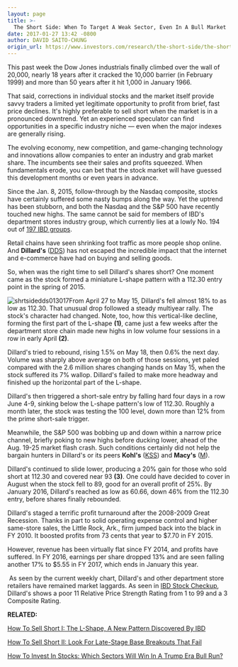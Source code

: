 ```yaml
---
layout: page
title: >-
  The Short Side: When To Target A Weak Sector, Even In A Bull Market
date: 2017-01-27 13:42 -0800
author: DAVID SAITO-CHUNG
origin_url: https://www.investors.com/research/the-short-side/the-short-side-can-you-target-a-weak-sector-even-in-a-bull-market-yes
---
```





This past week the Dow Jones industrials finally climbed over the wall of 20,000, nearly 18 years after it cracked the 10,000 barrier (in February 1999) and more than 50 years after it hit 1,000 in January 1966.


That said, corrections in individual stocks and the market itself provide savvy traders a limited yet legitimate opportunity to profit from brief, fast price declines. It's highly preferable to sell short when the market is in a pronounced downtrend. Yet an experienced speculator can find opportunities in a specific industry niche — even when the major indexes are generally rising.


The evolving economy, new competition, and game-changing technology and innovations allow companies to enter an industry and grab market share. The incumbents see their sales and profits squeezed. When fundamentals erode, you can bet that the stock market will have guessed this development months or even years in advance.


Since the Jan. 8, 2015, follow-through by the Nasdaq composite, stocks have certainly suffered some nasty bumps along the way. Yet the uptrend has been stubborn, and both the Nasdaq and the S&P 500 have recently touched new highs. The same cannot be said for members of IBD's department stores industry group, which currently lies at a lowly No. 194 out of [197 IBD groups](https://www.investors.com/data-tables/industry-sub-group-rankings-jan-26-2017/).


Retail chains have seen shrinking foot traffic as more people shop online. And **Dillard's** ([DDS](https://research.investors.com/quote.aspx?symbol=DDS)) has not escaped the incredible impact that the internet and e-commerce have had on buying and selling goods.


So, when was the right time to sell Dillard's shares short? One moment came as the stock formed a miniature L-shape pattern with a 112.30 entry point in the spring of 2015.


![shrtsidedds013017](https://www.investors.com/wp-content/uploads/2017/01/ShrtSideDDS013017.png)From April 27 to May 15, Dillard's fell almost 18% to as low as 112.30. That unusual drop followed a steady multiyear rally. The stock's character had changed. Note, too, how this vertical-like decline, forming the first part of the L-shape **(1)**, came just a few weeks after the department store chain made new highs in low volume four sessions in a row in early April **(2)**.


Dillard's tried to rebound, rising 1.5% on May 18, then 0.6% the next day. Volume was sharply above average on both of those sessions, yet paled compared with the 2.6 million shares changing hands on May 15, when the stock suffered its 7% wallop. Dillard's failed to make more headway and finished up the horizontal part of the L-shape.


Dillard's then triggered a short-sale entry by falling hard four days in a row June 4-9, sinking below the L-shape pattern's low of 112.30. Roughly a month later, the stock was testing the 100 level, down more than 12% from the prime short-sale trigger.


Meanwhile, the S&P 500 was bobbing up and down within a narrow price channel, briefly poking to new highs before ducking lower, ahead of the Aug. 19-25 market flash crash. Such conditions certainly did not help the bargain hunters in Dillard's or its peers **Kohl's** ([KSS](https://research.investors.com/quote.aspx?symbol=KSS)) and **Macy's** ([M](https://research.investors.com/quote.aspx?symbol=M)).


Dillard's continued to slide lower, producing a 20% gain for those who sold short at 112.30 and covered near 93 **(3)**. One could have decided to cover in August when the stock fell to 89, good for an overall profit of 25%. By January 2016, Dillard's reached as low as 60.66, down 46% from the 112.30 entry, before shares finally rebounded.


Dillard's staged a terrific profit turnaround after the 2008-2009 Great Recession. Thanks in part to solid operating expense control and higher same-store sales, the Little Rock, Ark., firm jumped back into the black in FY 2010. It boosted profits from 73 cents that year to $7.70 in FY 2015.


However, revenue has been virtually flat since FY 2014, and profits have suffered. In FY 2016, earnings per share dropped 13% and are seen falling another 17% to $5.55 in FY 2017, which ends in January this year.


 As seen by the current weekly chart, Dillard's and other department store retailers have remained market laggards.
As seen in [IBD Stock Checkup](http://research.investors.com/stock-checkup/nyse-dillards-inc-dds.aspx), Dillard's shows a poor 11 Relative Price Strength Rating from 1 to 99 and a 3 Composite Rating.


**RELATED:**


[How To Sell Short I: The L-Shape, A New Pattern Discovered By IBD](https://www.investors.com/research/the-short-side/how-to-win-at-short-selling-train-your-eyes-for-follow-on-sells/)


[How To Sell Short II: Look For Late-Stage Base Breakouts That Fail](https://www.investors.com/how-to-invest/investors-corner/late-stage-breakout-failure-good-short-selling-moment/)


[How To Invest In Stocks: Which Sectors Will Win In A Trump Era Bull Run?](https://www.investors.com/news/trump-win-stocks-rise-new-bull-market/)




